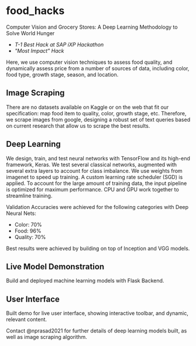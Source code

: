 # food_hacks
Computer Vision and Grocery Stores: A Deep Learning Methodology to Solve World Hunger

* *T-1 Best Hack at SAP iXP Hackathon*
* *"Most Impact" Hack*

Here, we use computer vision techniques to assess food quality, and dynamically assess price
from a number of sources of data, including color, food type, growth stage, season, and location.

## Image Scraping

There are no datasets available on Kaggle or on the web that fit our specification:
map food item to quality, color, growth stage, etc. Therefore, we scrape images from google, 
designing a robust set of text queries based on current research that allow us to scrape the
best results.

## Deep Learning

We design, train, and test neural networks with TensorFlow and its high-end framework, Keras. 
We test several classical networks, augmented with several extra layers to account for class imbalance.
We use weights from imagenet to speed up training. A custom learning rate scheduler (SGD) is applied. To account
for the large amount of training data, the input pipeline is optimized for maximum performance. CPU and GPU work together
to streamline training.

Validation Accuracies were achieved for the following categories with Deep Neural Nets:
* Color: 70%
* Food: 96%
* Quality: 70%

Best results were achieved by building on top of Inception and VGG models.

## Live Model Demonstration

Build and deployed machine learning models with Flask Backend. 

## User Interface

Built demo for live user interface, showing interactive toolbar, and dynamic, relevant content.

Contact @nprasad2021 for further details of deep learning models built, as well as image scraping algorithm.